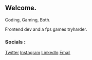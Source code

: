 <h2>Welcome.</h2> 
<p>Coding, Gaming, Both.</p>
<p>Frontend dev and a fps games tryharder.</p>
<h3><b>Socials :</b></h3>
<a href="https://www.twitter.com/rioirsan31">Twitter</a>
<a href="https://www.instagram.com/yohanesrioirsan">Instagram</a>
<a href="https://www.linkedin.com/in/yohanes-rio-irsan-872689206/">LinkedIn</a>
<a href="mailto:rioirsan8@gmail.com">Email</a>
